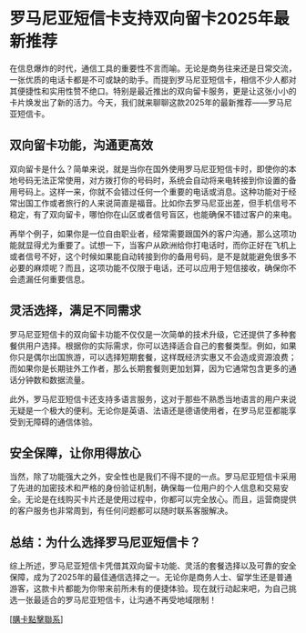 # 罗马尼亚短信卡支持双向留卡2025年最新推荐

在信息爆炸的时代，通信工具的重要性不言而喻。无论是商务往来还是日常交流，一张优质的电话卡都是不可或缺的助手。而提到罗马尼亚短信卡，相信不少人都对其便捷性和实用性赞不绝口。特别是最近推出的双向留卡服务，更是让这张小小的卡片焕发出了新的活力。今天，我们就来聊聊这款2025年的最新推荐——罗马尼亚短信卡。

## 双向留卡功能，沟通更高效

双向留卡是什么？简单来说，就是当你在国外使用罗马尼亚短信卡时，即使你的本地号码无法正常使用，对方拨打你的号码时，系统会自动将来电转接到你设置的备用号码上。这样一来，你就不会错过任何一个重要的电话或消息。这种功能对于经常出国工作或者旅行的人来说简直是福音。比如你去罗马尼亚出差，但手机信号不稳定，有了双向留卡，哪怕你在山区或者信号盲区，也能确保不错过客户的来电。

再举个例子，如果你是一位自由职业者，经常需要跟国外的客户沟通，那么这项功能就显得尤为重要了。试想一下，当客户从欧洲给你打电话时，而你正好在飞机上或者信号不好，这个时候如果能自动转接到你的备用号码，是不是就能避免很多不必要的麻烦呢？而且，这项功能不仅限于电话，还可以应用于短信接收，确保你不会遗漏任何重要信息。

## 灵活选择，满足不同需求

罗马尼亚短信卡的双向留卡功能不仅仅是一次简单的技术升级，它还提供了多种套餐供用户选择。根据你的实际需求，你可以选择适合自己的套餐类型。例如，如果你只是偶尔出国旅游，可以选择短期套餐，这样既经济实惠又不会造成资源浪费；而如果你是长期驻外工作者，那么长期套餐则更加划算，因为它通常包含更多的通话分钟数和数据流量。

此外，罗马尼亚短信卡还支持多语言服务，这对于那些不熟悉当地语言的用户来说无疑是一个极大的便利。无论你是英语、法语还是德语使用者，在罗马尼亚都能享受到无障碍的通信体验。

## 安全保障，让你用得放心

当然，除了功能强大之外，安全性也是我们不得不提的一点。罗马尼亚短信卡采用了先进的加密技术和严格的身份验证机制，确保每一位用户的个人信息和交易安全。无论是在线购买卡片还是使用过程中，你都可以完全放心。而且，运营商提供的客户服务也非常周到，有任何问题都可以随时联系客服解决。

## 总结：为什么选择罗马尼亚短信卡？

综上所述，罗马尼亚短信卡凭借其双向留卡功能、灵活的套餐选择以及可靠的安全保障，成为了2025年的最佳通信选择之一。无论你是商务人士、留学生还是普通游客，这款卡片都能为你带来前所未有的便捷体验。现在就行动起来吧，为自己挑选一张最适合的罗马尼亚短信卡，让沟通不再受地域限制！

[[購卡點擊聯系](https://t.me/s/SXDXQF)]
